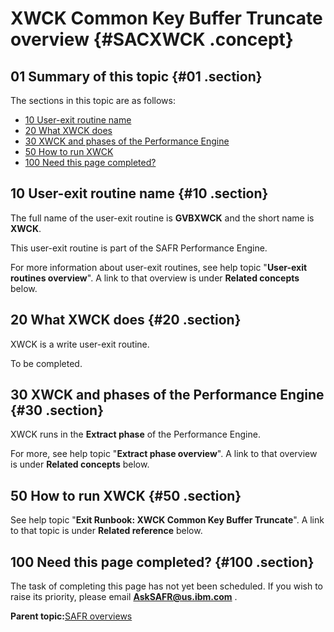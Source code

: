 # XWCK Common Key Buffer Truncate overview {#SACXWCK .concept}

## 01 Summary of this topic {#01 .section}

The sections in this topic are as follows:

-   [10 User-exit routine name](SACXWCK.md#10)
-   [20 What XWCK does](SACXWCK.md#20)
-   [30 XWCK and phases of the Performance Engine](SACXWCK.md#30)
-   [50 How to run XWCK](SACXWCK.md#50)
-   [100 Need this page completed?](SACXWCK.md#100)

## 10 User-exit routine name {#10 .section}

The full name of the user-exit routine is **GVBXWCK** and the short name is **XWCK**.

This user-exit routine is part of the SAFR Performance Engine.

For more information about user-exit routines, see help topic "**User-exit routines overview**". A link to that overview is under **Related concepts** below.

## 20 What XWCK does {#20 .section}

XWCK is a write user-exit routine.

To be completed.

## 30 XWCK and phases of the Performance Engine {#30 .section}

XWCK runs in the **Extract phase** of the Performance Engine.

For more, see help topic "**Extract phase overview**". A link to that overview is under **Related concepts** below.

## 50 How to run XWCK {#50 .section}

See help topic "**Exit Runbook: XWCK Common Key Buffer Truncate**". A link to that topic is under **Related reference** below.

## 100 Need this page completed? {#100 .section}

The task of completing this page has not yet been scheduled. If you wish to raise its priority, please email **AskSAFR@us.ibm.com** .

**Parent topic:**[SAFR overviews](../html/AAR450Overviews.md)

